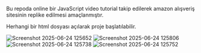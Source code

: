 Bu repoda online bir JavaScript video tutorial takip edilerek amazon alışveriş sitesinin replike edilmesi amaçlanmıştır.

Herhangi bir html dosyası açılarak proje başlatılabilir.

![Screenshot 2025-06-24 125652](https://github.com/user-attachments/assets/adca457c-7d1f-4fdb-9ca6-30d9763de19f)
![Screenshot 2025-06-24 125806](https://github.com/user-attachments/assets/181842b7-9a07-429c-8226-86e651c1aa63)
![Screenshot 2025-06-24 125738](https://github.com/user-attachments/assets/91eeaac7-443c-43d3-98e7-a30adf868211)
![Screenshot 2025-06-24 125752](https://github.com/user-attachments/assets/f313553d-c869-4e42-b235-2d3af61ae4df)
